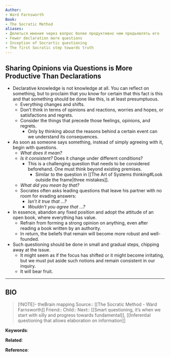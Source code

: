 ```yaml
---
Author: 
- Ward Farnsworth
Book: 
- The Socratic Method
aliases: 
- Делиться мнения через вопрос более продуктивно чем предъявлять его
- Fewer declaration more questions
- Inception of Socrartic questioning
- The first Socratic step towards truth
---
```

## Sharing Opinions via Questions is More Productive Than Declarations

- Declarative knowledge is not knowledge at all. You can reflect on something, but to proclaim that you know for certain that this fact is this and that something should be done like this, is at least presumptuous.
	- Everything changes and shifts.
	- Don’t think in terms of opinions and reactions, worries and hopes, or satisfactions and regrets.
	- Consider the things that precede those feelings, opinions, and regrets.
		- Only by thinking about the reasons behind a certain event can we understand its consequences.
- As soon as someone says something, instead of simply agreeing with it, begin with questions.
	- *What does it mean?*
	- *Is it consistent?* Does it change under different conditions? 
		- This is a challenging question that needs to be considered beforehand. One must think beyond existing premises.
			- Similar to the question in [[The Art of Systems thinking#Look outside the frame|three mistakes]].
	- *What did you mean by that?*
	- Socrates often asks leading questions that leave his partner with no room for evading answers:
		- *Isn’t it true that …?*
		- *Wouldn’t you agree that …?*
- In essence, abandon any fixed position and adopt the attitude of an open book, where everything has value.
	- Refrain from forming a strong opinion on anything, even after reading a book written by an authority.
	- In return, the beliefs that remain will become more robust and well-founded.
- Such questioning should be done in small and gradual steps, chipping away at the issue.
	- It might seem as if the focus has shifted or it might become irritating, but we must put aside such notions and remain consistent in our inquiry. 
	- It will bear fruit.


***
## BIO
> [!NOTE]- theBrain mapping
> Source:: [[The Socratic Method - Ward Farnsworth]]
> Friend::
> Child::
> Next:: [[Smart questioning, it’s when we start with silly and progress towards fundamental]], [[Inferential questioning that allows elaboration on information]]

**Keywords**:

**Related**:

**Reference**: 
